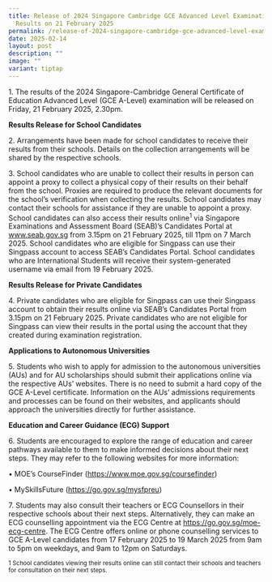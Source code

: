 ```yaml
---
title: Release of 2024 Singapore Cambridge GCE Advanced Level Examination
  Results on 21 February 2025
permalink: /release-of-2024-singapore-cambridge-gce-advanced-level-examination-results-on-21-february-2025/
date: 2025-02-14
layout: post
description: ""
image: ""
variant: tiptap
---
```

<p>1. The results of the 2024 Singapore-Cambridge General Certificate of
Education Advanced Level (GCE A-Level) examination will be released on
Friday, 21 February 2025, 2.30pm.</p>
<p><strong>Results Release for School Candidates</strong>
</p>
<p>2. Arrangements have been made for school candidates to receive their
results from their schools. Details on the collection arrangements will
be shared by the respective schools.</p>
<p>3. School candidates who are unable to collect their results in person
can appoint a proxy to collect a physical copy of their results on their
behalf from the school. Proxies are required to produce the relevant documents
for the school’s verification when collecting the results. School candidates
may contact their schools for assistance if they are unable to appoint
a proxy. School candidates can also access their results online<sup>1</sup> via
Singapore Examinations and Assessment Board (SEAB)’s Candidates Portal
at <a href="http://www.seab.gov.sg" rel="noopener noreferrer nofollow" target="_blank">www.seab.gov.sg</a> from
3.15pm on 21 February 2025, till 11pm on 7 March 2025. School candidates
who are eligible for Singpass can use their Singpass account to access
SEAB’s Candidates Portal. School candidates who are International Students
will receive their system-generated username via email from 19 February
2025.</p>
<p><strong>Results Release for Private Candidates</strong>
</p>
<p>4. Private candidates who are eligible for Singpass can use their Singpass
account to obtain their results online via SEAB’s Candidates Portal from
3.15pm on 21 February 2025. Private candidates who are not eligible for
Singpass can view their results in the portal using the account that they
created during examination registration.</p>
<p><strong>Applications to Autonomous Universities</strong>
</p>
<p>5. Students who wish to apply for admission to the autonomous universities
(AUs) and for AU scholarships should submit their applications online via
the respective AUs’ websites. There is no need to submit a hard copy of
the GCE A-Level certificate. Information on the AUs’ admissions requirements
and processes can be found on their websites, and applicants should approach
the universities directly for further assistance.</p>
<p><strong>Education and Career Guidance (ECG) Support</strong>
</p>
<p>6. Students are encouraged to explore the range of education and career
pathways available to them to make informed decisions about their next
steps. They may refer to the following websites for more information:</p>
<p>• MOE’s CourseFinder (<a href="https://www.moe.gov.sg/coursefinder" rel="noopener noreferrer nofollow" target="_blank">https://www.moe.gov.sg/coursefinder</a>)</p>
<p>• MySkillsFuture (<a href="https://go.gov.sg/mysfpreu" rel="noopener noreferrer nofollow" target="_blank">https://go.gov.sg/mysfpreu</a>)</p>
<p>7. Students may also consult their teachers or ECG Counsellors in their
respective schools about their next steps. Alternatively, they can make
an ECG counselling appointment via the ECG Centre at <a href="https://go.gov.sg/moe-ecg-centre" rel="noopener noreferrer nofollow" target="_blank">https://go.gov.sg/moe-ecg-centre</a>.
The ECG Centre offers online or phone counselling services to GCE A-Level
candidates from 17 February 2025 to 19 March 2025 from 9am to 5pm on weekdays,
and 9am to 12pm on Saturdays.</p>
<p><sub>1 School candidates viewing their results online can still contact their schools and teachers for consultation on their next steps.</sub>
</p>